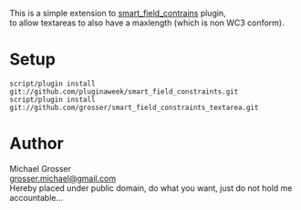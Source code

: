 This is a simple extension to [smart_field_contrains](http://github.com/pluginaweek/smart_field_constraints) plugin,  
to allow textareas to also have a maxlength (which is non WC3 conform).

Setup
=====
    script/plugin install git://github.com/pluginaweek/smart_field_constraints.git
    script/plugin install git://github.com/grosser/smart_field_constraints_textarea.git

Author
======
Michael Grosser  
grosser.michael@gmail.com  
Hereby placed under public domain, do what you want, just do not hold me accountable...  